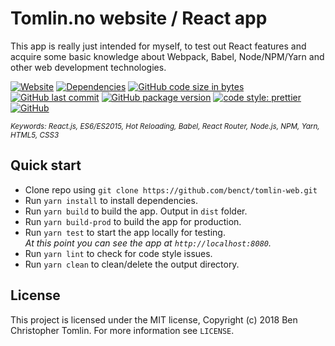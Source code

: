 # Tomlin.no website / React app

This app is really just intended for myself, to test out React features and acquire some basic knowledge
about Webpack, Babel, Node/NPM/Yarn and other web development technologies.

[![Website](https://img.shields.io/website-up-down-green-red/http/tomlin.no.svg?label=website)](https://tomlin.no)
[![Dependencies](https://img.shields.io/david/benct/tomlin-web.svg)](https://github.com/benct/tomlin-web/blob/master/package.json)
[![GitHub code size in bytes](https://img.shields.io/github/languages/code-size/benct/tomlin-web.svg)](https://github.com/benct/tomlin-web)
[![GitHub last commit](https://img.shields.io/github/last-commit/benct/tomlin-web.svg)](https://github.com/benct/tomlin-web)
[![GitHub package version](https://img.shields.io/github/package-json/v/benct/tomlin-web.svg)](https://github.com/benct/tomlin-web/blob/master/package.json)
[![code style: prettier](https://img.shields.io/badge/code_style-prettier-ff69b4.svg?style=flat)](https://github.com/prettier/prettier)
[![GitHub](https://img.shields.io/github/license/benct/tomlin-web.svg)](https://github.com/benct/tomlin-web/blob/master/LICENCE)

<sub><i>Keywords: React.js, ES6/ES2015, Hot Reloading, Babel, React Router, Node.js, NPM, Yarn, HTML5, CSS3</i></sub>

## Quick start

 - Clone repo using `git clone https://github.com/benct/tomlin-web.git`
 - Run `yarn install` to install dependencies.<br />
 - Run `yarn build` to build the app. Output in `dist` folder.
 - Run `yarn build-prod` to build the app for production.
 - Run `yarn test` to start the app locally for testing.<br/>
   *At this point you can see the app at `http://localhost:8080`.*
 - Run `yarn lint` to check for code style issues.
 - Run `yarn clean` to clean/delete the output directory.

## License

This project is licensed under the MIT license, Copyright (c) 2018 Ben Christopher Tomlin.
For more information see `LICENSE`.
